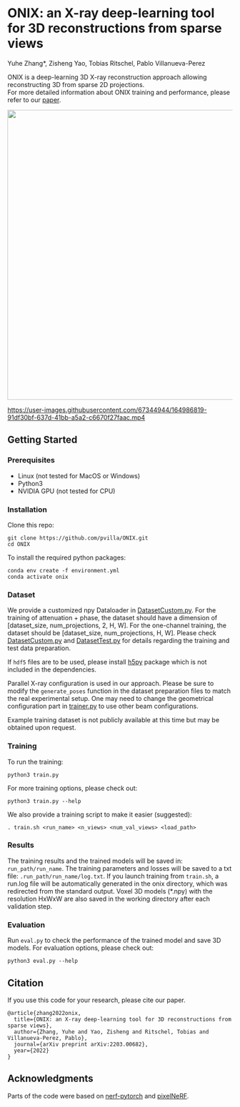 # ONIX: an X-ray deep-learning tool for 3D reconstructions from sparse views

Yuhe Zhang\*, Zisheng Yao, Tobias Ritschel, Pablo Villanueva-Perez

ONIX is a deep-learning 3D X-ray reconstruction approach allowing reconstructing 3D from sparse 2D projections.  
For more detailed information about ONIX training and performance, please refer to our [paper](https://arxiv.org/abs/2203.00682).

<p align="center">
<img src="images/ONIX-Illustration.png" width="650"/>
</p>

https://user-images.githubusercontent.com/67344944/164986819-91df30bf-637d-41bb-a5a2-c6670f27faac.mp4


## Getting Started
### Prerequisites

- Linux (not tested for MacOS or Windows)
- Python3
- NVIDIA GPU (not tested for CPU)

### Installation

Clone this repo:

```
git clone https://github.com/pvilla/ONIX.git
cd ONIX
```
To install the required python packages:

```
conda env create -f environment.yml
conda activate onix
```

### Dataset 

We provide a customized npy Dataloader in [DatasetCustom.py](https://github.com/pvilla/ONIX/blob/master/models/DatasetCustom.py).
For the training of attenuation + phase, the dataset should have a dimension of [dataset_size, num_projections, 2, H, W]. For the one-channel training, the dataset should be [dataset_size, num_projections, H, W]. 
Please check [DatasetCustom.py](https://github.com/pvilla/ONIX/blob/master/models/DatasetCustom.py) and [DatasetTest.py](https://github.com/pvilla/ONIX/blob/master/models/DatasetTest.py) for details regarding the training and test data preparation.

If `hdf5` files are to be used, please install [h5py](https://anaconda.org/anaconda/h5py) package which is not included in the dependencies.

Parallel X-ray configuration is used in our approach. 
Please be sure to modify the `generate_poses` function in the dataset preparation files to match the real experimental setup. 
One may need to change the geometrical configuration part in [trainer.py](https://github.com/pvilla/ONIX/blob/master/models/trainer.py) to use other beam configurations.

Example training dataset is not publicly available at this time but may be obtained upon request.


### Training
To run the training:

`python3 train.py`

For more training options, please check out:

`python3 train.py --help`

We also provide a training script to make it easier (suggested):

`. train.sh <run_name> <n_views> <num_val_views> <load_path>`


### Results
The training results and the trained models will be saved in: `run_path/run_name`.
The training parameters and losses will be saved to a txt file: `.run_path/run_name/log.txt`.
If you launch training from `train.sh`, a run.log file will be automatically generated in the onix directory, which was redirected from the standard output.
Voxel 3D models (\*.npy) with the resolution HxWxW are also saved in the working directory after each validation step. 
 

### Evaluation
Run `eval.py` to check the performance of the trained model and save 3D models. 
For evaluation options, please check out:

`python3 eval.py --help`

## Citation
If you use this code for your research, please cite our paper.
```
@article{zhang2022onix,
  title={ONIX: an X-ray deep-learning tool for 3D reconstructions from sparse views},
  author={Zhang, Yuhe and Yao, Zisheng and Ritschel, Tobias and Villanueva-Perez, Pablo},
  journal={arXiv preprint arXiv:2203.00682},
  year={2022}
}
```
## Acknowledgments
Parts of the code were based on [nerf-pytorch](https://github.com/krrish94/nerf-pytorch) and [pixelNeRF](https://github.com/sxyu/pixel-nerf).
